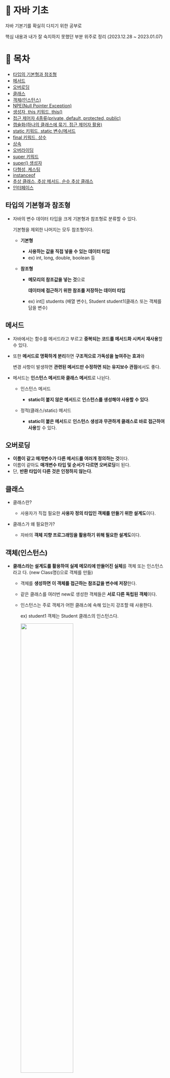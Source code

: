 # :rocket: 자바 기초
자바 기본기를 확실히 다지기 위한 공부로

핵심 내용과 내가 잘 숙지하지 못했던 부분 위주로 정리 (2023.12.28 ~ 2023.01.07)


# :page_facing_up: 목차
- <a href="#0"> 타입의 기본형과 참조형 </a> 
- <a href="#1"> 메서드 </a> 
- <a href="#2"> 오버로딩 </a>
- <a href="#3"> 클래스 </a>
- <a href="#4"> 객체(인스턴스) </a>
- <a href="#5"> NPE(Null Pointer Exception) </a>
- <a href="#6"> 생성자, this 키워드, this() </a> 
- <a href="#7"> 접근 제어자 4종류(private, default, protected, public) </a> 
- <a href="#8"> 캡슐화(하나의 클래스에 묶기, 접근 제어자 활용) </a>
- <a href="#9"> static 키워드, static 변수/메서드 </a> 
- <a href="#10"> final 키워드, 상수 </a>
- <a href="#11"> 상속 </a>
- <a href="#12"> 오버라이딩 </a>
- <a href="#13"> super 키워드 </a>
- <a href="#14"> super() 생성자 </a>
- <a href="#15"> 다형성, 케스팅 </a>
- <a href="#16"> instanceof </a>
- <a href="#17"> 추상 클래스, 추상 메서드, 순수 추상 클래스 </a>
- <a href="#18"> 인터페이스 </a>


## <b id="0"> 타입의 기본형과 참조형 </b>
- 자바의 변수 데이터 타입을 크게 기본형과 참조형로 분류할 수 있다.

  기본형을 제외한 나머지는 모두 참조형이다.
    
  - **기본형**
    - **사용하는 값을 직접 넣을 수 있는 데이터 타입**
    - ex) int, long, double, boolean 등
        
  - **참조형**
    - **메모리의 참조값을 넣는 것**으로

      **데이터에 접근하기 위한 참조를 저장하는 데이터 타입** 
    - ex) int[] students (배열 변수), Student student1(클래스 또는 객체를 담을 변수)


## <b id="1"> 메서드 </b>
- 자바에서는 함수를 메서드라고 부르고 **중복되는 코드를 메서드화 시켜서 재사용**할 수 있다.
- 또한 **메서드로 명확하게 분리**하면 **구조적으로 가독성을 높여주는 효과**와
    
    변경 사항이 발생하면 **관련된 메서드만 수정하면 되는 유지보수 관점**에서도 좋다.
    

- 메서드는 **인스턴스 메서드와 클래스 메서드**로 나뉜다.
  - 인스턴스 메서드
    - **static이 붙지 않은 메서드**로 **인스턴스를 생성해야 사용할 수 있다**.
            
  - 정적(클래스/static) 메서드
    - **static이 붙은 메서드**로 **인스턴스 생성과 무관하게 클래스로 바로 접근하여 사용**할 수 있다.


## <b id="2"> 오버로딩 </b>
- **이름이 같고 매개변수가 다른 메서드를 여러개 정의하는 것**이다.
- 이름이 같아도 **매개변수 타입 및 순서가 다르면 오버로딩**이 된다.
- 단, **반환 타입이 다른 것은 인정하지 않는다**.


## <b id="3"> 클래스 </b>
- 클래스란?
  - 사용자가 직접 필요한 **사용자 정의 타입인 객체를 만들기 위한 설계도**이다.

- 클래스가 왜 필요한가?
  - 자바의 **객체 지향 프로그래밍을 활용하기 위해 필요한 설계도**이다.


## <b id="4"> 객체(인스턴스) </b>
- **클래스라는 설계도를 활용하여 실제 메모리에 만들어진 실체**를
  객체 또는 인스턴스라고 다. (new Class명()으로 객체를 만듦)
    
  - 객체를 **생성하면 이 객체를 접근하는 참조값을 변수에 저장**한다.
  - 같은 클래스를 여러번 new로 생성한 객체들은 **서로 다른 독립된 객체**이다.
  - 인스턴스는 주로 객체가 어떤 클래스에 속해 있는지 강조할 때 사용한다.

    ex) student1 객체는 Student 클래스의 인스턴스다.
    
    <img src="https://github.com/K-Y-k/practice_java_basic/assets/102020649/53c15425-fe53-4d1d-bf3b-6d91ea83ad2e.gif" width="60%"/>
        
- 객체 vs 인스턴스
  - **인스턴스는 주로 객체가 어떤 클래스에 속해 있는지 강조할 때 사용**한다.

    ex) student1 객체는 Student 클래스의 인스턴스다.
  - **둘 다 클래스에서 나온 실체를 의미**하여 비슷하게 사용하지만,
    
    **특정 클래스 관계를 표현할 때 인스턴스 용어로 사용**하자.


## <b id="5"> NPE(Null Pointer Exception) </b>
- 참조 값이 없는 객체를 접근하면 null을 가리키게 되는데,
    
  즉, **null을 가리킬 때 발생하는 예외**이다.


## <b id="6"> 생성자, this 키워드, this() 생성자 </b>
- 생성자
  - 객체를 생성하자마자 즉시 필요한 기능을 좀 더 편리하게 수행할 수 있도록 생성자라는 기능을 제공한다.
    
- 생성자와 메서드의 차이점
  - **생성자의 이름은 클래스 이름과 같아야 한다**. (즉, **첫 글자도 대문자**)
  - **생성자는 반환 타입이 없다**.
    
- 생성자 장점
  - **메서드 사용시 발생하는 중복 호출을 제거**하고
    
     **생성 직후의 작업을 한번에 처리**할 수 있게 된다.
        
  - 메서드로 구현시 생성 메서드를 실수로 적용하지 않아도 컴파일 오류가 발생하지 않지만,
        
    생성자로 사용하면 **직접 정의한 생성자를 반드시 호출해야 하므로**
        
    **생성자를** **적용하지 않을시 컴파일 오류가 발생하는 제약을 해준다**.
    
- 생성자가 없으면?
  - 생성자는 반드시 호출해야 하므로
        
     **생성자가 없으면 자바에서 자동으로 기본 생성자를 만들고 호출**한다.
        
  - **생성자가 있으면 기본 생성자가 제공되지 않는다**.

- this 키워드
    ```
    public class MemberInit {
        String name;
        int age;
        int grade;
    
        // 객체 지향을 활용한 관련 클래스 내부에서 선언하여 사용하기
        // this는 현재 인스턴스인 MemberInit 자신의 참조값을 가져오는 것이다.
        void initMember(String name, int age, int grade) {
            this.name = name;   
            this.age = age;
            this.grade = grade;
        }
    }
    ```
    
    - 멤버 변수와 메서드의 매개변수 **이름이 같아질 때 구분하기 위한 것**
    - 즉, **인스턴스 자신의 참조값을 가리킨다**.
    - 멤버 변수와 메서드의 매개변수 이름이 다르면 this 생략 가능
        
      (헷갈리기 싫으면 무조건 this를 작성하는 코딩 스타일도 있지만,

      **최근에는 IDE에 색깔로 구분 가능해서 이름이 다르면 this 생략**한다.)
        
- this() 생성자
    ```
    public class MemberConstruct {
        String name;
        int age;
        int grade;
    
        // 기본 생성자 : 매개변수가 없는 생성자
        //             단, 직접 만든 생성자가 하나라도 있으면 자바는 기본 생성자를 만들지 않는다.
        public MemberConstruct() {
        }
    
        // 객체를 생성하자마자 즉시 필요한 기능을 좀 더 편리하게 수행할 수 있도록
        // 생성자라는 기능을 제공한다.
    
        // 생성자는 메서드와 비슷하지만 차이점이 있다.
        // 1.생성자의 이름은 클래스 이름과 같아야 한다. 즉, 첫 글자도 대문자로 시작한다.
        // 2.생성자는 반환 타입이 없다.
        // 3.나머지는 메서드와 같다.
        public MemberConstruct(String name, int age, int grade) {
            System.out.println("생성자 호출 name = " + name + ", age = " + ", grade = " + grade);
            this.name = name;
            this.age = age;
            this.grade = grade;
        }
    
        // 필요한 매개변수들만 구성하여
        // 생성자 오버로딩으로 추가
        MemberConstruct(String name, int age) {
            this(name, age, 50); // 이미 위에서 중복 생성자가 있어 this()로 해당 생성자를 불러온 것이다.
                                 // 즉, this()로 생성자 내부에서 자신의 생성자를 호출할 수 있다.
    //        코드 한줄로 중복되는 코드를 줄임
    //        this.name = name;
    //        this.age = age;
    //        this.grade = 50;
        }
    }
    ```
    
    - this()로 **생성자 내부에서 자신의 다른 생성자를 호출**할 수 있다.
    - 단, this()는 **생성자 코드의 첫줄에만 사용**할 수 있다.


## <b id="7"> 접근 제어자 4종류(private, default, protected, public) </b>
- **클래스, 필드, 생성자, 메서드에 접근을 허용하는 범위를 제한**하는 것이다.
- 단, **클래스 레벨의 접근 제어자는 public과 default만 가능**하다.
  - public일 경우 **파일명과 클래스명이 반드시 같아야한다**.
  - **하나의 자바 파일에 public 클래스는 하나만 가능**하다.

- private
  - **모든 외부 클래스에서의 직접 접근(호출)을 막는다**.
- default
  - **같은 패키지 안에서의 호출**은 허용한다.
- protected
  - **같은 패키지 안에서 호출**은 허용한다.
  - 추가로 **패키지가 다를 때는 상속 관계의 호출만** 허용한다.
- public
  - **모든 외부 클래스에서의 호출을 허용**한다.


## <b id="8"> 캡슐화(하나의 클래스에 묶기, 접근 제어자 활용) </b>
- **데이터와 해당 데이터를 처리하는 메서드를 하나의 클래스 안에 묶고**

  추가로 **접근 제어자를 활용**하여 **외부에서의 접근을 제한하는 것**을 말한다.
- 즉, **외부에 꼭 필요한 기능만 노출**하고
    
  **나머지(데이터, 외부에 사용하지 않는 기능들)는 접근 제어자로 모두 내부로 숨기는 것**이다.

```
public class BankAccount {
    private int balance;

    public BankAccount() {
        balance = 0;
    }

    // public 메서드 : 입금
    public void deposit(int amount) {
        if (isAmountValid(amount)) {
            balance += amount;
        } else {
            System.out.println("유효하지 않은 금액입니다.");
        }
    }

    // public 메서드 : 출금
    public void withdraw(int amount) {
        if (isAmountValid(amount) && balance >= amount) {
            balance -= amount;
        } else {
            System.out.println("유효하지 않은 금액이거나 잔액이 부족합니다.");
        }
    }

    // public 메서드 : 금액 반환
    public int getBalance() {  // 멤버 변수 데이터 직접 접근을 private로 막았기에 메서드로 접근하여 값 반환한 것이다.
        return balance;
    }

    
    // private 메서드 : 금액양 확인
    // 이 메서드는 외부에서의 호출이 필요없는 기능이라서 prviate로 내부에서만 사용하도록 막음
    private boolean isAmountValid(int amount) {
        // 금액이 0보다 커야한다.
        return amount > 0;
    }
}
```


## <b id="9"> static 키워드, static 변수/메서드 </b>
```
public class Data3 {
    public String name;
    public static int count;   // 특정 클래스에서 공용으로 함께 사용할 변수에 static 키워드로 선언
                               // static이 붙은 멤버 변수는 인스턴스 영역에 생성되지 않는다!
                               // 힙 영역이 아닌 메서드 영역의 static 영역에서 관리하기 때문이다.
    public Data3(String name) {
        this.name = name;
        count++;               // 객체가 생성되면 생성자에서 정적 변수 count의 값을 하나 증가시킨다.
    }
}

public class DataCountMain3 {
    public static void main(String[] args) {
        // static을 활용한 방식
        // 클래스에 직접 접근하는 방식이 된다. -> Data3.count
        Data3 data1 = new Data3("A");
        System.out.println("A count = " + Data3.count); // 1

        Data3 data2 = new Data3("B");
        System.out.println("B count = " + Data3.count); // 2

        Data3 data3 = new Data3("C");
        System.out.println("C count = " + Data3.count); // 3
    }
}
```
- **객체(인스턴스)를 생성하지 않고 호출할 수 있는 키워드**이다.
- 즉, **공용으로 사용할 때** static을 사용한다.
- 주로 **멤버 변수와 메서드에 사용**된다.

  <img src="https://github.com/K-Y-k/practice_java_basic/assets/102020649/3a19e219-cd69-41a8-8cf1-eab6504f7b5a.gif" width="60%"/>

- **static 변수/정적 변수/클래스 변수**
  - **멤버 변수에 static이 붙인 변수이**다.
  - static 변수는 **인스턴스 영역에 생성되지 않고 클래스명. 으로 접근한다.**
        
    **힙 영역이 아닌 메서드 영역의 static 영역에서 관리하기 때문**이다.
        
    즉, static 변수는 **프로그램이 시작할 때** **JVM에 로딩되는 순간 생성되고**
        
    **JVM이 종료될 때까지 이어지기에 생존주기가 가장 길다**.
        
- **static 메서드/정적 메서드/ 클래스 메서드**
  - static 메서드는 **static 변수와 static 메서드만 사용할 수 있다**.
  - 정적 메서드의 대표적인 예시가 main()메서드이다.
      
    프로그램이 실행될 때 객체를 생성하지 않아도 작동했다.


## <b id="10"> final 키워드, 상수 </b>
- final 키워드
    - **더는 값을 변경할 수 없게 고정하는 키워드**이다.
    - **최초 1번만 할당**할 수 있고 **그 이후의 할당은 컴파일 오류**가 발생한다.
    - 즉, **매우 유용한 제약**으로 **특정 변수의 값을 할당한 이후 변경하지 않아야 한다면 final을 사용**하자.
    - **클래스에 final**이 붙으면 **상속을 할 수 없고**
        
        **메서드에 final**이 붙으면 **오버라이딩을 할 수 없다**.
        
    - **필드 초기화 방식은 3가지**가 있다.
        
        ```
        public class ConstructInit {
            final int value;                    // final을 필드에 사용할 경우
            // final 필드 - 필드 초기화
            // final int value = 10;            // 1.여기서 직접 초기화해주거나
        
            // static final 상수 필드 초기화 방식
            static final int CONST_VALUE = 10;  // static final은 상수로 변수명은 관례로 대문자와 _로 작성한다.
        
            // final 필드 - 생성자 초기화 방식
            public ConstructInit(int value) {   // 2.또는 생성자 호출에서 1번 할당하게 한다.
                this.value = value;
            }
        }
        
        public class FinalFieldMain {
            public static void main(String[] args) {
                // final 필드 - 생성자 초기화
                // 생성자 호출을 통해 value 필드 값을 초기화한 것
                // 생성자 호출은 초깃값을 1번 능동적으로 초기화하는 것에 의미가 있다.
                System.out.println("생성자 초기화");
                ConstructInit constructInit1 = new ConstructInit(10);
                ConstructInit constructInit2 = new ConstructInit(20);
                System.out.println(constructInit1.value);      // 10
                System.out.println(constructInit2.value);      // 10
        
                // final 필드 - 필드 초기화
                // 각 인스턴스에 고정된 value 필드 값이 들어간 것
                // 필드 초기화는 처음부터 고정된 값으로만 초기화되어
                // 모든 인스턴스가 같은 값을 사용하기에 중복이라 메모리 낭비
                System.out.println("필드 초기화");
                FiledInit filedInit1 = new FiledInit();    // value = 10
                FiledInit filedInit2 = new FiledInit();    // value = 10
                FiledInit filedInit3 = new FiledInit();    // value = 10
                System.out.println(filedInit1.value);      // 10
                System.out.println(filedInit2.value);      // 10
                System.out.println(filedInit3.value);      // 10
        
                // static final 상수 필드 초기화
                // static 영역을 활용하여 공유하는 필드로
                // 위 final 필드 초기화에서의 메모리 낭비 문제를 개선할 수 있다!
                // 즉, final 필드 초기화할 때는 static final 상수 방식을 이용하자
                System.out.println("상수");
                System.out.println(FiledInit.CONST_VALUE);  // static 변수라 인스턴스 생성없이 클래스명으로 접근
            }
        }
        ```
        
        - final 필드 - **생성자 초기화 방식**  : **주로 이 방식 사용**
        - final 필드 - 필드 초기화 방식         : 이 방식은 메모리 낭비
        - **static final 상수 필드 초기화 방식 : 공용으로 사용할 필드는 이 방식 사용**
        
- 상수
    
    ```java
    public class Constant {
        // 수학 상수
        public static final double PI = 3.14;
    
        // 시간 상수
        public static final int HOURS_IN_DAY = 24;
        public static final int MINUTES_IN_HOUR = 60;
        public static final int SECONDS_IN_MINUTE = 60;
    
        // 어플리케이션 설정 상수
        public static final int MAX_USERS = 1000;
    }
    ```
    
    - **변하지 않고 항상 일정한 값을 갖는 수**를 말한다.
    - 즉, **단 하나만 존재하고 변하지 않는 고정된 값**이다.
    - 그렇기에 **static final 키워드를 같이 사용**한다.
    - 그렇기에 **관례로 대문자와 _로 사용하여 구분**한다.


## <b id="11"> 상속 </b>
- **기존 클래스의 필드와 메서드를 새로운 클래스에서 재사용하게 해준다**.
- 부모와 자식 클래스로 나뉜다.
  - 부모 클래스(슈퍼 클래스) : 상속을 통해 **자신의 필드와 메서드를 자식 클래스에 제공**하는 클래스
  - 자식 클래스(서브 클래스) : **부모 클래스로부터 필드와 메서드를 상속받는** 클래스
- 자바는 **여러 부모로 다중 상속이 불가능**하다.
    
    **하나의 부모인 단일 상속만 가능**하다.
    
- 상속의 장점
    - **부모의 기능을 재사용하여 중복이 줄어든다**.
    - **편리하게 확장**할 수 있다.

- 상속 메모리 구조
  
  <img src="https://github.com/K-Y-k/practice_java_basic/assets/102020649/3a19e219-cd69-41a8-8cf1-eab6504f7b5a.gif" width="60%"/>

  - **자식 객체를 생성 호출하면,**
    
    **상속 관계인 클래스도 함께 포함해서 인스턴스를 생성한다!**
    
    즉, **하나의 클래스 안에 부모, 자식 여러 클래스 정보가 공존**한다.
    
    **그렇기에 부모의 필드, 메서드를 재사용할 수 있었던 것**이다.
    
  - **기능을 호출할 때 현재 변수타입(클래스)을 먼저 기준**으로 선택한다.
    
    자식에서 찾지 못한 후에는 상위 부모 타입에서 찾는다.
    
  - 즉, **자식 생성자 호출할 때 반드시 첫줄에 부모 생성자 호출(super())도 있어야한다. (규칙)**
    
    자식의 기본 생성자는 이 부모 생성자 호출 코드가 기본으로 탑재되어 있어 생략된 것이었다.


## <b id="12"> 오버라이딩 </b>
- **부모에게 상속 받은 메서드를 자식 클래스에서 같은 메서드명으로 재정의하는 것**으로
    
    즉, 부모의 메서드가 아닌 **자식에서 재정의한 메서드로 호출하게 된다**.
    
- 오버라이딩한 **메서드 위에 @Override를 붙인다**.
    
    없어도 동작하는데 문제는 없지만, 실수로 이름을 다르게 작성하면 부모 메서드가 작동된다. (= 코드의 명확성)
    
- 메서드 오버라이딩은 **다형성과 함께 사용할 때 진정한 빛을 발휘**한다.
    - ex)
        
      부모 타입으로 선언된 변수이면 부모 타입의 필드와 메서드를 우선 접근한다.

      하지만, **오버라이딩 된 자식 메서드가 있다면 자식 메서드로 항상 우선권을 가진다**.
        
- 오버라이딩의 조건
    - **메서드 이름** 같아야 한다.
    - **메서드 파라미터의 타입, 순서, 개수** 같아야 한다.
    - **반환 타입** 같아야 한다.
    - **접근 제어자가** 부모 클래스의 메서드보다 **더 제한적이면 안된다**.
    - 부모 클래스의 메서드에 **static,** **final, private가 붙은 것은 오버라이딩할 수 없다**.
    - 부모 클래스의 메서드보다 **더 예외를 throws로 선언할 수 없다**.
    - **생성자는 오버라이딩할 수 없다**.


## <b id="13"> super 키워드 </b>
```
public class Parent {
    public String value = "parent";
		public String name = "Only parent_Field name";   // 부모만 있는 필드

    public void hello() {
        System.out.println("Parent.hello");
    }

		public String getName() { // 부모만 있는 필드를 사용하기 위한 메서드 선언
				return name;
		}
}

public class Child extends Parent {
    public String value = "child";

    @Override
    public void hello() {
        System.out.println("Child hello");
    }

    public void call() {
        // this는 현재 자신 클래스
        // this는 생략 가능하다. (보통 다른 매개변수명과 동일할 때 구분하려고 사용)
        System.out.println("this.value = " + this.value); 
        
        // super는 부모 클래스
        System.out.println("super.value = " + super.value);

        this.hello();
        super.hello();

        // 클래스 필드는 private로 캡슐화되어 super.필드명으로 직접 접근을 하지 못한다.
        // 그러므로 super.부모메서드명()으로 접근해서 부모만 있는 필드를 사용할 수 있다.
				System.out.println("super.name = " + super.getName());
    }
}
```
- super 키워드는 **부모 클래스에 대한 참조**를 뜻한다.
- 보통 **부모와 자식이 필드명이 같거나 메서드가 오버라이딩 된 경우**
    
  **자식의 필드, 메서드를 가져온다**.
    
  그렇기에 **자식과 겹치는 부모의 필드, 메서드로 호출하고 싶을 때 이 super 키워드를 사용하여 접근**한다.
- 또한 부모에만 있는 필드를 접근할 때
    
  보통 클래스 필드는 **private로 캡슐화 되어있어 자식 클래스에서 super.필드명으로 직접 접근을 하지 못한다**.
    
  그러므로 **부모 클래스에서 부모만 있는 필드를 꺼내거나 사용하는 메서드를 만들고**
    
  **자식 클래스에서 super.부모메서드명()으로 접근해서 부모만 있는 필드를 사용할 수 있다**.


## <b id="14"> super() 생성자 </b>
```
public class ClassA {
    public ClassA() { // 기본 생성
        System.out.println("ClassA 생성자");
    }
}

public class ClassB extends ClassA {
    public ClassB(int a) {       // 직접 정의한 생성자
        //super(); 부모 ClassA 클래스는 기본 생성자라서 생략 가능
        this(a, 0); // 만약 같은 클래스의 매개변수가 다른 생성자를 안에서 호출해도
                    // 결국 마지막 하나는 super()로 부모 생성 호출이 연결되어 있게 만들어야한다.
				System.out.println("ClassB 생성자 a=" + a);
    }

    public ClassB(int a, int b) { // 직접 정의한 생성자
        super();    // 부모 ClassA 클래스는 기본 생성자라서 생략 가능
        System.out.println("ClassB 생성자 a=" + a + " b=" + b);
    }
}

public class ClassC extends ClassB {
    public ClassC() {
        super(10, 20);  // ClassB에는 기본 생성자가 아닌 직접 정의한 생성자라서 생략할 수 없음
                        // ClassB(int a)와 ClassB(int a, int b)중 선택해야 한다.  
        System.out.println("ClassC 생성자");
    }
}
```
- **자식 생성자 호출할 때 반드시 첫줄에 부모 생성자 호출(super())도 있어야한다.**
- **첫줄에 super 생성자를 넣어야 해서 결국 최상위 부모부터 호출이 시작된다.**
- **부모 클래스가 기본 생성자이면 super() 생략이 가능**하다.
- 만약 **부모 클래스 생성자가 직접 정의되어 있으면,**
    
  **관련 매개변수를 넣어줘야 하므로 super()를 생략할 수 없다**.


## <b id="15"> 다형성, 케스팅 </b>
```
public static void main(String[] args) {
    // 부모 변수가 부모 인스턴스 참조
    System.out.println("Parent -> Parent");
    Parent parent = new Parent();
    parent.parentMethod();

    // 자식 변수가 자식 인스턴스 참조
    System.out.println("Child -> Child");
    Child child = new Child();    // 자식 인스턴스를 생성하면서 부모 인스턴스도 같이 포함되어 생성된다.
    child.parentMethod();         // 자식은 부모 메서드 사용 가능
    child.childMethod();


    // 부모 변수가 자식 인스턴스를 참조할 수 있다.(= 다형적 참조)
    System.out.println("Parent -> Child");
    Parent poly = new Child();    // 부모 타입은 자식 타입을 참조할 수 있다.
                                  // 자식 타입을 생성했기에 메모리 상 자식, 부모 인스턴스가 모두 생성된다.
    //Child poly2 = new Parent(); // 단, 반대로 자식 타입이 부모 타입을 참조할 수 없다.

    poly.parentMethod();
    
    // 다형적 참조의 한계 -> 캐스팅으로 해결
    // poly.childMethod();           하지만 결국 부모 타입이므로 부모 타입에 먼저 접근하게 되어
    //                               자식의 필드와 메서드는 사용할 수 없다.
}
```

- **다양한 형태로** 보통은 하나의 객체는 하나의 타입으로 고정이 되어 있는데,
    
  **다형성의 1번째 핵심은**

  **다형성은 한 객체가 여러 타입의 객체로 취급될 수 있는 능력**(다형적 참조)을 뜻한다.
    
  - 즉, **부모는 자식 타입을 참조할 수 있다**. (= **업 케스팅**)
        
    다양한 형태를 참조할 수 있어 **다형적 참조라고 한다**.
        
  - 자식은 부모를 참조할 수 없어,
        
    **부모가 자식 타입을 참조하면 자식의 필드, 메서드는 사용할 수 없다**. (**다형적 참조의 한계**)
        
    이 때는 **다운 케스팅을 통해 해결**할 수 있다.
        
      ```
      public static void main(String[] args) {
          // 부모 변수가 지식 인스턴스 참조 (= 다형적 참조)
          Parent poly = new Child();     // 부모 x001, (업 캐스팅으로 생략되어있음)
      
          // 단, 자식의 기능은 호출 할 수 없다.
          //poly.childMehod();
      
          // 다운 캐스팅으로 자식 기능 호출 해결 (부모 타입 -> 자식 타입 형변환)
          // 1.강제 형변환 후 사용 방식
          Child child = (Child) poly;    // 부모 타입을 자식 타입으로 강제 형변환한 후 참조 값을 넣어준다.
          child.childMethod();
      
          // poly.childMethod();      위에서는 poly의 참조 값을 복사해서 대입한 것이기에 기존 poly 변수와는 아무 관련이 없다!
          //                          착각하지 말자!
      
          // 2.일시적 다운 캐스팅 방식 : 자식의 메서드를 호출하는 순간만 다운 캐스팅
          ((Child) poly).childMethod();  // 일시적으로 바꿔서 사용
          
      
          // 부모 인스턴스만 생성한 경우 자식의 인스턴스까지 포함되어 생성된 것이 아니기 때문에
          // 자식으로 강제 형변환할 수 없다.
          // 즉, 다운 캐스팅을 자동으로 하지 않는 이유가 이러한 경우를 대비해서 명시적 캐스팅만 허용한다.
          Parent parent1 = new Parent();    // 부모 인스턴스만 생성함
          //Child child2 = (Child) parent1; // 런타임 오류 - ClassCastException 예외 발생
          //child2.childMethod();           // 실행불가
      }
      ```
        
    - 업 케스팅(생략)과 다운 케스팅(생략불가)
      - **업 케스팅은 항상 상위 부모도 같이 생성되므로,**
                
         **문제가 발생할 수가 없어 생략**한다.
                
      - 하지만 **다운 캐스팅은**
                
        **부모 인스턴스만 생성했는데 자식 타입으로 다운 케스팅하려는 경우**에는 
                
        **자식 인스턴스를 찾을 수 없어 오류가 발생하므로 생략할 수 없고 명시적으로 다운 케스팅 해야 한다**!
                
        - **자식 인스턴스가** **생성됐는지 헷갈릴 경우,**
                    
          **instanceof 연산자로** 자식 인스턴스가 포함되어 있는지 **확인**해본다.

- **다형성의 2번째 핵심은**
    
  **선언 된 변수가 부모타입이어도 오버라이딩 된 자식 메서드를 항상 우선권을 가진다!**
    
  ```
  public class Parent {
      public String value = "parent";
  
      public void method() {
          System.out.println("Parent.method");
      }
  }
  public class Child extends Parent{
      public String value = "child";
  
      // 오버라이딩으로 재정의
      @Override
      public void method() {
          System.out.println("Child.method");
      }
  }
  
  public static void main(String[] args) {
      // 자식타입 변수가 자식 인스턴스 참조
      Child child = new Child();
      System.out.println("Child -> Child");
      System.out.println("child.value = " + child.value);   // "child"
      child.method();   // "Child.method"
  
      // 부모타입 변수가 부모 인스턴스 참조
      Parent parent = new Parent();
      System.out.println("Parent -> Parent");
      System.out.println("parent.value = " + parent.value); // "parent"
      parent.method(); // "Parent.method"
      
      
      // 부모타입 변수가 부모 + 자식 인스턴스 참조 (다형적 참조)
      Parent poly = new Child();
      System.out.println("Parent -> Child");
      System.out.println("poly.value = " + poly.value);    // "parent", 변수가 부모타입이기라서 부모타입으로 먼저 접근하기에 부모타입의 필드가 나온다.
  
      // 원래 변수의 타입을 기준으로 접근하는데 결국 오버라이딩 된 자식의 메서드가 나왔다.
      // 다형성의 2번째 핵심이다!
      // -> 선언 된 변수가 부모타입이어도 오버라이딩 된 자식 메서드를 항상 우선권을 가진다!
      poly.method();  // "Child.method"
  }
  ```
    
- **다형성**의 다형적 참조와 메서드 오버라이딩을 **활용해야하는 이유**
  - 코드의 중복을 줄이기 위해 보통 **메서드, 반복문, 배열 등을 활용하는데**
        
    이때 **부모 객체로 타입이 통일하여 묶을 수 있고 자식 메서드를 사용하기 위한 오버라이딩을 활용한다**!
        
    ```
    public class Animal {
        public void sound() {
            System.out.println("동물 울음 소리");
        }
    }
    public class Cat extends Animal {
        @Override         
        public void sound() {  // 메서드 오버라이딩
            System.out.println("야옹");
        }
    }
    
    public static void main(String[] args) {
        Dog dog = new Dog();   // 항상 부모 인스턴스까지 포함되어 생성
        Cat cat = new Cat();
        Caw caw = new Caw();
    
        soundAnimal(dog);
        soundAnimal(cat);
        soundAnimal(caw);
    		
    		Animal[] animals = {dog, cat, caw};  // 다형성 특징 1.부모는 자식을 담을 수 있다.
    
        for (Animal animal : animals) {
            System.out.println("동물 소리 테스트 시작");
            animal.sound();                  // 다형성 특징 2.같은 이름의 메서드 오버라이딩한 자식 객체의 메서드로 우선시 된다.
            System.out.println("동물 소리 테스트 종료");
        }
    }
    
    // 추가 되어도 변하지 않는 부분
    // : 구체적인 객체 클래스를 참조하는 것이 아닌
    //   추상적인 부모를 참조하기 때문에 변하지 않는다.
    private static void soundAnimal(Animal animal) { // 다형성 특징 1.부모는 자식을 담을 수 있다. (다형적 참조)
        System.out.println("동물 소리 테스트 시작");
        animal.sound();                              // 다형성 특징 2.같은 이름의 메서드 오버라이딩한 자식 객체의 메서드로 우선시 된다.
        System.out.println("동물 소리 테스트 종료");
    }
    ```
    

- 다형성의 남은 문제점
  1. 제대로된 기능을 수행하지 않는 **추상적인 부모 인스턴스만 생성이 가능한 문제**
  2. 부모를 상속받은 자식 객체에서 **실수로 오버라이딩을 하지 않으면 부모의 메서드로 호출되는 문제**
- 다형성의 문제점 해결법 → 추상 클래스와 추상 메서드


## <b id="16"> instanceof </b>
- 다형성으로 참조하는 대상이 다양해져서,
    
  **어떤 인스턴스를** **참조하고 있는지 확인할 때 사용하는 연산자**이다.
  
  ```
    public class CastingMain5 {
      public static void main(String[] args) {
          Parent parent1 = new Parent();  // Parent 인스턴스만 생성
          call(parent1);
  
          Parent parent2 = new Child();   // Parent와 Child 인스턴스 같이 생성
          call(parent2);
      }
  
      // 현재 인스턴스가 사용할 자식 타입의 인스턴스가 포함되어 있는지 확인하기 위한 메서드
      private static void call(Parent parent) {
          if (parent instanceof Child) {       // Child 인스턴스가 존재하는지 확인
              // 존재하면
              System.out.println("Child 인스턴스 포함되어 있음");
              ((Child) parent).childMethod();  // 일시적으로 다운 케스팅한 후 자식 타입의 메서드를 사용
          } else {
              // 없으면
              System.out.println("Child 인스턴스 없음");
          }
      }
  }
  ```


## <b id="17"> 추상 클래스, 추상 메서드, 순수 추상 클래스 </b>
```
public abstract class Animal { // 추상 메서드가 하나라도 있으므로 추상 클래스로 선언
                               // 즉, 본인 인스턴스를 직접 생성할 수 없게 되었다.
    // 자식이 기능을 상속 받아 사용하도록 만든 기능
    public void move() {
        System.out.println("동물이 움직입니다.");
    }

    // 반드시 자식이 오버라이딩 해야하는 목적으로 만든 추상 메서드
    public abstract void sound();
}
public class Cat extends Animal{
    // 추상 클래스에 상속받은 추상 메서드는 강제적으로 구현되게 만듬
    @Override
    public void sound() {
        System.out.println("야옹");
    }
}

public static void main(String[] args) {
    // 추상 클래스는 생성 불가능
    // Animal animal = new Animal();

    Dog dog = new Dog();
    Cat cat = new Cat();
    Caw caw = new Caw();

    cat.sound(); // 자식 타입이므로 자식 메서드 호출
    cat.move();  // 자식 타입에는 없어서 부모 타입의 메서드 호출

    // 실수로 오버라이딩을 하지 않은 자식 메서드는 컴파일 오류
    soundAnimal(dog);
    soundAnimal(cat);
    soundAnimal(caw);
}

// 추가 되어도 변하지 않는 부분
// : 구체적인 객체 클래스를 참조하는 것이 아닌
//   추상적인 부모를 참조하기 때문에 변하지 않는다.
private static void soundAnimal(Animal animal) {  // 다형성 특징 1.부모는 자식을 담을 수 있다. (다형적 참조)
    System.out.println("동물 소리 테스트 시작");
    animal.sound();                               // 다형성 특징 2.같은 이름의 메서드 오버라이딩한 자식 객체의 메서드로 우선시 된다.
    System.out.println("동물 소리 테스트 종료");
}
```

- 추상 클래스
  - 본인을 직접 **생성하면 안되는 클래스**다.
  - ex) 추상화적인 개념을 제공하는 부모 클래스
- 추상 메서드
  - 부모 클래스를 상속 받는 자식 클래스에
      
    **반드시 오버라이딩 해야 하는 메서드를 부모 클래스에 정의하는 것이다. 즉, 메서드 바디가 없다.**
      
  - **추상 메서드가 하나라도 있으면 추상 클래스로 선언해야** 한다.
        
    작동하지 않는 메서드를 가진 불완전한 클래스이기 때문이다.
    
- 추상 클래스와 추상 메서드의 제약 덕분에 **다형성의 문제들을 해결해준다**.
  1. 제대로된 기능을 수행하지 않는 추상적인 부모 인스턴스만 생성이 가능한 문제
  2. 부모를 상속받은 자식 객체에서 실수로 오버라이딩을 하지 않으면 부모의 메서드 호출 문제

- 순수 추상 클래스 (= 인터페이스)
    
    ```
    public abstract class AbstractAnimal { 
        // 순수 추상 클래스는 상속을 물려받아서 사용하는 기능을 제공하는 것이 아닌
        // 다형성을 위해서 사용한다.
        
        // 반드시 자식이 오버라이딩 해야하는 목적으로 만든 추상 메서드
        public abstract void sound();
        public abstract void move();
    }
    ```
    
  - **추상 메서드만 있는 추상 클래스**
  - 즉, 실행 로직의 메서드가 없고
      
    단지 **다형성을 위한 부모 타입으로써 껍데기 역할만 제공**할 뿐이다.
      
  - 즉, 순수 추상 클래스는 **물려받아서 사용하는 상속의 특징을 제공하는 것이 아닌**
      
    **다형성을 위해서 사용**한다. 
      
  - 즉, 규격에 맞춰서 사용하는 인터페이스와 같다.
      
    이러한 **순수 추상 클래스의 개념은 프로그래밍에서 매우 자주사용되어**
      
    자바는 **순수 추상 클래스를 더 편리하게 사용할 수 있도록 인터페이스라는 개념을 제공**한다.
      
  - 사실 **인터페이스가 있으므로 순수 추상 클래스라는 개념이 없다**.


## <b id="18"> 인터페이스 </b>
```
public interface InterfaceAnimal {
    public static final int ab = 3;

    public abstract void sound(); // 추상 메서드만 가능하기에
    void move();                  // public abstract을 생략한다.
}
public class Cat implements InterfaceAnimal { // 인터페이스는 implements로 상속 받는다.
    @Override
    public void sound() {
        System.out.println("야용");
    }

    @Override
    public void move() {
        System.out.println("고양이 이동");
    }
}

public static void main(String[] args) {
    // 인터페이스는 순수 추상 클래스이므로 인스턴스를 생성할 수 없다.
    // InterfaceAnimal interfaceAnimal = new InterfaceAnimal();

    Cat cat = new Cat();  // 자식타입과 부모타입인 인터페이스 인스턴스도 포함되어 생성된다.
    Dog dog = new Dog();
    Caw caw = new Caw();

    soundAnimal(cat);
    soundAnimal(dog);
    soundAnimal(caw);
}

// 추가 되어도 변하지 않는 부분
// : 구체적인 객체 클래스를 참조하는 것이 아닌
//   추상적인 부모를 참조하기 때문에 변하지 않는다.
private static void soundAnimal(InterfaceAnimal animal) {  // 다형성 특징 1.부모는 자식을 담을 수 있다. (다형적 참조)
    System.out.println("동물 소리 테스트 시작");
    animal.sound();                                        // 다형성 특징 2.같은 이름의 메서드 오버라이딩한 자식 객체의 메서드로 우선시 된다.
    System.out.println("동물 소리 테스트 종료");
}
```

- 자바는 **순수 추상 클래스를 더 편리하게 사용할 수 있는 인터페이스라는 기능을 제공**한다.
    - **인스턴스를 생성할 수 없다**.
    - **상속시 모든 메서드를 오버라이딩 해야 한다**.
    - **다형성을 위해 사용**된다.
    - 추상 클래스의 모든 메서드는 public abstract이므로
        
        **메서드에 public abstract를 생략할 수 있다**. (생략 권장)
        
        멤버 변수는 public static final이고 생략할 수 있다. (생략 권장)
        
    - 인터페이스는 **다중 구현(다중 상속)을 지원**한다.
- 즉, 상속을 하지만 물려 받는 기능이 없으므로
    
    **인터페이스 상속이라는 개념이 아닌 인터페이스 구현한다고 표현**한다.
    
- 추상 클래스가 아닌 인터페이스를 사용해야 하는 이유
    - 제약
        1. **추상 메서드를 반드시 구현하라는 제약**을 준다.
        2. **다형성이라는 목적으로 모두 구현해야 한다고 구분해주어**
            
            **로직이 있는 기능을 추가하지 못하게 원천적으로 차단할 수 있다. (단, 자바8에 등장한 default 메서드는 가능)**
            
    - 다중 구현(다중 상속)
      
      <img src="https://github.com/K-Y-k/practice_java_basic/assets/102020649/46af9f7c-c948-4afa-bbbd-7a565230c8fb.gif" width="40%"/>

      - 클래스 상속은 부모를 하나만 지정할 수 있지만
    
        **부모를 여러명 두는 다중 구현이 가능**하다.
 
- 클래스와 인터페이스를 함께 활용하는 예시

  <img src="https://github.com/K-Y-k/practice_java_basic/assets/102020649/f0a84114-9614-4444-bd59-60941ce076bb.gif" width="80%"/>

  ```
  // 추상화 클래스
  public abstract class AbstractAnimal {
      public abstract void sound();
  
      public void move(){
          System.out.println("동물이 이동합니다.");
      }
  }
  // 인터페이스
  public interface Fly {
      void fly();
  }
  
  public class Dog extends AbstractAnimal {
      @Override
      public void sound() {
          System.out.println("멍멍");
      }
  }
  
  public class Bird extends AbstractAnimal implements Fly {
      @Override
      public void sound() {
          System.out.println("짹짹");
      }
  
      @Override
      public void fly() {
          System.out.println("새 날기");
      }
  }
  
  public static void main(String[] args) {
      Dog dog = new Dog();
      Bird bird = new Bird();
  
      soundAnimal(dog);
      soundAnimal(bird);
  
      flyAnimal(bird);
  }
  
  // AbstractAnimal 추상 클래스 사용 가능
  private static void soundAnimal(AbstractAnimal animal) {  // 다형성 특징 1.부모는 자식을 담을 수 있다. (다형적 참조)
      System.out.println("동물 소리 테스트 시작");
      animal.sound();                                       // 다형성 특징 2.같은 이름의 메서드 오버라이딩한 자식 객체의 메서드로 우선시 된다.
      System.out.println("동물 소리 테스트 종료");
  }
  
  // Fly 인터페이스가 있으면 사용 가능
  private static void flyAnimal(Fly fly) {
      System.out.println("날기 테스트 시작");
      fly.fly()
      System.out.println("날기 테스트 종료");
  }
  ```

  - 추상 클래스는 단일 상속만 가능하고
  - 인터페이스는 다중 상속이 가능하다!
